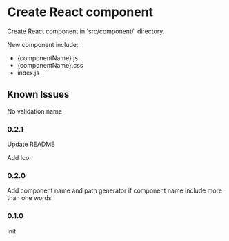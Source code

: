 # Create React component

Create React component in 'src/component/' directory.

New component include:
- {componentName}.js
- {componentName}.css
- index.js

## Known Issues

No validation name

### 0.2.1

Update README

Add Icon

### 0.2.0

Add component name and path generator if component name include more than one words

### 0.1.0

Init
